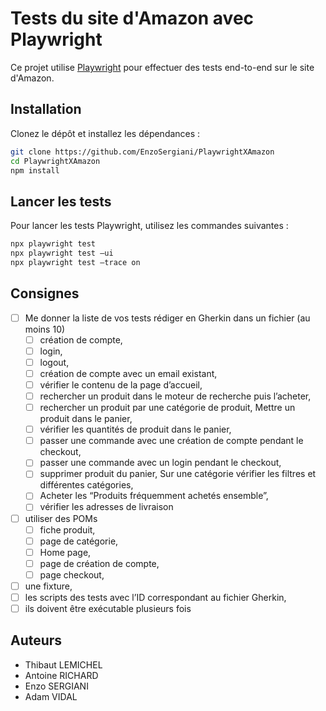 # Tests du site d'Amazon avec Playwright

Ce projet utilise [Playwright](https://playwright.dev/) pour effectuer des tests end-to-end sur le site d'Amazon.

## Installation

Clonez le dépôt et installez les dépendances :

```sh
git clone https://github.com/EnzoSergiani/PlaywrightXAmazon
cd PlaywrightXAmazon
npm install
```

## Lancer les tests

Pour lancer les tests Playwright, utilisez les commandes suivantes :

```sh
npx playwright test
npx playwright test –ui
npx playwright test –trace on
```

## Consignes

- [ ] Me donner la liste de vos tests rédiger en Gherkin dans un fichier (au moins 10)
  - [ ] création de compte,
  - [ ] login,
  - [ ] logout,
  - [ ] création de compte avec un email existant,
  - [ ] vérifier le contenu de la page d’accueil,
  - [ ] rechercher un produit dans le moteur de recherche puis l’acheter,
  - [ ] rechercher un produit par une catégorie de produit, Mettre un produit dans le panier,
  - [ ] vérifier les quantités de produit dans le panier,
  - [ ] passer une commande avec une création de compte pendant le checkout,
  - [ ] passer une commande avec un login pendant le checkout,
  - [ ] supprimer produit du panier, Sur une catégorie vérifier les filtres et différentes catégories,
  - [ ] Acheter les “Produits fréquemment achetés ensemble”,
  - [ ] vérifier les adresses de livraison
- [ ] utiliser des POMs
  - [ ] fiche produit,
  - [ ] page de catégorie,
  - [ ] Home page,
  - [ ] page de création de compte,
  - [ ] page checkout,
- [ ] une fixture,
- [ ] les scripts des tests avec l’ID correspondant au fichier Gherkin,
- [ ] ils doivent être exécutable plusieurs fois

## Auteurs

- Thibaut LEMICHEL
- Antoine RICHARD
- Enzo SERGIANI
- Adam VIDAL
